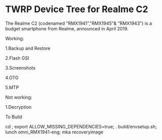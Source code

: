 # TWRP Device Tree for Realme C2
The Realme C2 (codenamed "RMX1941","RMX1945"& "RMX1943") is a budget smartphone from Realme, announced in April 2019.

Working:

1.Backup and Restore

2.Flash GSI

3.Screenshots

4.OTG

5.MTP

Not working:

1.Decryption

To Build

cd <source-dir>; export ALLOW_MISSING_DEPENDENCIES=true; . build/envsetup.sh; lunch omni_RMX1941-eng; mka recoveryimage
